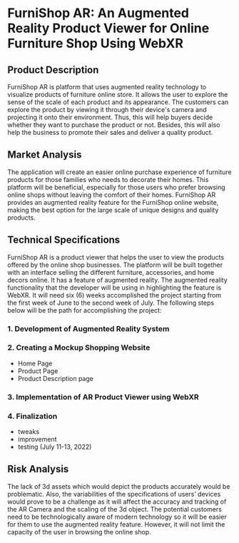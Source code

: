 # FurniShop AR: An Augmented Reality Product  Viewer for Online Furniture Shop Using WebXR

## Product Description

FurniShop AR is platform that uses augmented reality technology to visualize products of furniture online store. It allows the user to explore the sense of the scale of each product and its appearance. The customers can explore the product by viewing it through their device's camera and projecting it onto their environment. Thus, this will help buyers decide whether they want to purchase the product or not. Besides, this will also help the business to promote their sales and deliver a quality product.

## Market Analysis

The application will create an easier online purchase experience of furniture products for those families who needs to decorate their homes. This platform will be beneficial, especially for those users who prefer browsing online shops without leaving the comfort of their homes. FurniShop AR provides an augmented reality feature for the FurniShop online website, making the best option for the large scale of unique designs and quality products.

## Technical Specifications

FurniShop AR is a product viewer that helps the user to view the products offered by the online shop businesses. The platform will be built together with an interface selling the different furniture, accessories, and home decors online. It has a feature of augmented reality. The augmented reality functionality that the developer will be using in highlighting the feature is WebXR. It will need six (6) weeks accomplished the project starting from the first week of June to the second week of July. The following steps below will be the path for accomplishing the project:

### 1. Development of Augmented Reality System

### 2. Creating a Mockup Shopping Website

- Home Page
- Product Page
- Product Description page

### 3. Implementation of AR Product Viewer using WebXR

### 4. Finalization

- tweaks
- improvement
- testing (July 11-13, 2022)

## Risk Analysis

The lack of 3d assets which would depict the products accurately would be problematic. Also, the variabilities of the specifications of users’ devices would prove to be a challenge as it will affect the accuracy and tracking of the AR Camera and the scaling of the 3d object. The potential customers need to be technologically aware of modern technology so it will be easier for them to use the augmented reality feature. However, it will not limit the capacity of the user in browsing the online shop.
